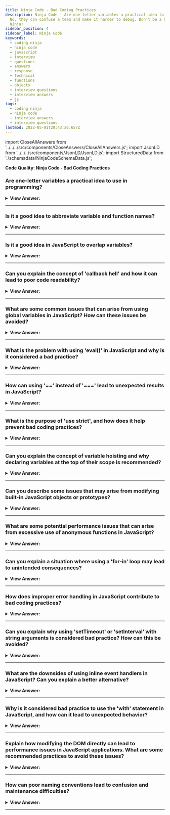 ```yaml
---
title: Ninja Code - Bad Coding Practices
description: Ninja Code - Are one-letter variables a practical idea to use in programming?
  No, they can confuse a team and make it harder to debug. Don't be a Coding
  Ninja!
sidebar_position: 4
sidebar_label: Ninja Code
keywords:
  - coding ninja
  - ninja code
  - javascript
  - interview
  - questions
  - answers
  - response
  - technical
  - functions
  - objects
  - interview questions
  - interview answers
  - js
tags:
  - coding ninja
  - ninja code
  - interview answers
  - interview questions
lastmod: 2022-05-01T20:43:26.657Z
---
```


import CloseAllAnswers from '../../../src/components/CloseAnswers/CloseAllAnswers.js';
import JsonLD from '../../../src/components/JsonLD/JsonLD.js';
import StructuredData from './schemadata/NinjaCodeSchemaData.js';

<JsonLD data={StructuredData} />

<head>
  <title>Ninja Code: Bad Coding Practices | JavaScript Frontend Phone Interview</title>
</head>

**Code Quality: Ninja Code - Bad Coding Practices**

<CloseAllAnswers />

### Are one-letter variables a practical idea to use in programming?

<details>
  <summary><strong>View Answer:</strong></summary>
  <div>
  <div><strong>Interview Response:</strong> No, they can confuse developers in a team environment and reduce code readability and maintainability in larger, more complex programs. Descriptive variable names are generally recommended.
</div><br/>
  </div>
</details>

---

### Is it a good idea to abbreviate variable and function names?

<details>
  <summary><strong>View Answer:</strong></summary>
  <div>
<<<<<<< HEAD
  <div><strong>Interview Response:</strong> No, they can confuse a developers in a team environment, reduce code readability, and make it harder to debug your code. Descriptive names are generally recommended for better code quality.
=======
  <div><strong>Interview Response:</strong> Abbreviating variable and function names can harm readability and maintainability. It's generally better to use clear, descriptive names to make your code self-explanatory and easier to understand.
>>>>>>> d699652 (update)
</div><br/>
  </div>
</details>

---

### Is it a good idea in JavaScript to overlap variables?

<details>
  <summary><strong>View Answer:</strong></summary>
  <div>
  <div><strong>Interview Response:</strong> It is not a good idea to overlap variables in JavaScript as it can cause unexpected behavior and make the code difficult to understand and maintain. Each variable should have a unique name.
</div><br />
  <div><strong className="codeExample">Code Example:</strong><br /><br />

  <div></div>

```js
let user = authenticateUser(); // Global declaration of the user

function render() {
  let user = anotherValue(); // Overlapping declaration of the user
  ...
  ...many lines...
  ...
  ... // <-- a programmer wants to work with a user here and...
  ...
}
```

  </div>
  </div>
</details>

---

### Can you explain the concept of 'callback hell' and how it can lead to poor code readability?

<details>
  <summary><strong>View Answer:</strong></summary>
  <div>
<<<<<<< HEAD
  <div><strong>Interview Response:</strong> 'Callback hell' in JavaScript refers to deeply nested callback functions, which can make code hard to read and maintain, and lead to errors and inefficiencies.
=======
  <div><strong>Interview Response:</strong> 'Callback hell' refers to nesting multiple asynchronous callbacks, leading to complex, hard-to-read code. This pyramid-like structure can make logic flow unclear and error handling difficult. Promises and async/await help mitigate this.
>>>>>>> d699652 (update)
</div><br/>
  </div>
</details>

---

### What are some common issues that can arise from using global variables in JavaScript? How can these issues be avoided?

<details>
  <summary><strong>View Answer:</strong></summary>
  <div>
<<<<<<< HEAD
  <div><strong>Interview Response:</strong> Common issues with global variables in JavaScript include naming collisions, security risks, and reduced code modularity. These issues can be avoided by using local variables, closures, and module patterns.

=======
  <div><strong>Interview Response:</strong> Global variables can cause naming conflicts, and unintended mutations, and make debugging difficult. Avoid them by using local variables, closures, or module patterns, and favoring encapsulation and information hiding.
>>>>>>> d699652 (update)
</div><br/>
  </div>
</details>

---

### What is the problem with using 'eval()' in JavaScript and why is it considered a bad practice?

<details>
  <summary><strong>View Answer:</strong></summary>
  <div>
<<<<<<< HEAD
  <div><strong>Interview Response:</strong> Using 'eval()' in JavaScript can be a security risk and reduce code performance, and can also make the code harder to debug and maintain. It is generally considered a bad practice.
=======
  <div><strong>Interview Response:</strong> Using 'eval()' can pose security risks, as it executes any JavaScript code passed to it. It also hinders performance optimizations. It's generally best to avoid 'eval()' and use safer alternatives.
>>>>>>> d699652 (update)
</div><br/>
  </div>
</details>

---

### How can using '==' instead of '===' lead to unexpected results in JavaScript?

<details>
  <summary><strong>View Answer:</strong></summary>
  <div>
<<<<<<< HEAD
  <div><strong>Interview Response:</strong> Using '==' instead of '===' in JavaScript can lead to unexpected type coercion, where different data types are compared as equal. It is recommended to use '===' for strict equality comparison.
=======
  <div><strong>Interview Response:</strong> Using '==' performs type coercion, which can lead to unexpected results due to automatic type conversion. '===' checks for strict equality, ensuring both value and type match, providing more predictable comparisons.
>>>>>>> d699652 (update)
</div><br/>
  </div>
</details>

---

### What is the purpose of 'use strict', and how does it help prevent bad coding practices?

<details>
  <summary><strong>View Answer:</strong></summary>
  <div>
<<<<<<< HEAD
  <div><strong>Interview Response:</strong> 'use strict' is a JavaScript directive that enforces stricter parsing and error handling, preventing certain bad coding practices such as implicit variable declaration, and providing a safer and more predictable environment for coding.
=======
  <div><strong>Interview Response:</strong> 'use strict' enforces stricter parsing and error handling in JavaScript, helping to prevent common coding mistakes like undeclared variables. It can make debugging easier and code more predictable.
>>>>>>> d699652 (update)
</div><br/>
  </div>
</details>

---

### Can you explain the concept of variable hoisting and why declaring variables at the top of their scope is recommended?

<details>
  <summary><strong>View Answer:</strong></summary>
  <div>
  <div><strong>Interview Response:</strong> Variable hoisting in JavaScript refers to the behavior of moving variable declarations to the top of their scope. Declaring variables at the top of their scope is recommended to avoid unexpected behavior and improve code readability.
</div><br/>
  </div>
</details>

---

### Can you describe some issues that may arise from modifying built-in JavaScript objects or prototypes?

<details>
  <summary><strong>View Answer:</strong></summary>
  <div>
<<<<<<< HEAD
  <div><strong>Interview Response:</strong> Modifying built-in JavaScript objects or prototypes can cause compatibility issues, unexpected behavior, bugs, conflicts with libraries or future JavaScript versions, and make debugging difficult.
=======
  <div><strong>Interview Response:</strong> Modifying built-in JavaScript objects or prototypes risks introducing bugs, as changes can affect all instances of the object, causing unexpected behavior. It can also lead to compatibility issues with future code or libraries.
>>>>>>> d699652 (update)
  </div>
  </div>
</details>

---

### What are some potential performance issues that can arise from excessive use of anonymous functions in JavaScript?

<details>
  <summary><strong>View Answer:</strong></summary>
  <div>
<<<<<<< HEAD
  <div><strong>Interview Response:</strong> Excessive use of anonymous functions in JavaScript can lead to increased memory consumption and reduced code performance due to the overhead of function creation and garbage collection. Reusing named functions can improve performance.
=======
  <div><strong>Interview Response:</strong> Excessive use of anonymous functions can lead to memory inefficiency, as each instance creates a new function object. It can also make debugging harder, as stack traces will not provide meaningful function names.
>>>>>>> d699652 (update)
  </div>
  </div>
</details>

---

### Can you explain a situation where using a 'for-in' loop may lead to unintended consequences?

<details>
  <summary><strong>View Answer:</strong></summary>
  <div>
<<<<<<< HEAD
  <div><strong>Interview Response:</strong> A classic pitfall with 'for-in' loop in JavaScript comes from the fact that it iterates over all enumerable properties of an object, including those in the prototype chain. This can lead to unintended consequences if the object's prototype has properties that you weren't expecting to deal with.
=======
  <div><strong>Interview Response:</strong> A 'for-in' loop in JavaScript iterates over all enumerable properties, including inherited ones, which may lead to unintended results. Use 'hasOwnProperty' check or use 'for-of' loop or 'Object.keys()' for array iteration.
>>>>>>> d699652 (update)
  </div><br />

  <div><strong className="codeExample">Code Example:</strong><br /><br />

  <div></div>

```js
Array.prototype.newProperty = "Surprise!";

let arr = [1, 2, 3];

for(let i in arr) {
    console.log(arr[i]);
}

```

<p>This code will output:</p>

```js
1
2
3
Surprise!
```

<p>This is probably not what you intended. You only wanted to loop over the elements of the array, but because 'for-in' also loops over the prototype chain, it picked up the 'newProperty' from the Array's prototype.</p>

<p>In general, 'for-in' is best used for iterating over the properties of objects, especially when you don't know ahead of time what those properties might be. For arrays, it's usually better to use a standard 'for' loop or the 'forEach' method, both of which only operate on the array's elements, not its properties.</p>

 </div>
  </div>
</details>

---

### How does improper error handling in JavaScript contribute to bad coding practices?

<details>
  <summary><strong>View Answer:</strong></summary>
  <div>
<<<<<<< HEAD
  <div><strong>Interview Response:</strong> Improper error handling in JavaScript can lead to unexpected program behavior, security vulnerabilities, and code that is difficult to debug and maintain, which contributes to bad coding practices.
=======
  <div><strong>Interview Response:</strong> Improper error handling can cause silent failures, making debugging difficult. It may also lead to unintended behavior, creating user experience issues or security vulnerabilities. Proper error handling improves code reliability and maintainability.
>>>>>>> d699652 (update)
</div><br/>
  </div>
</details>

---

### Can you explain why using 'setTimeout' or 'setInterval' with string arguments is considered bad practice? How can this be avoided?

<details>
  <summary><strong>View Answer:</strong></summary>
  <div>
<<<<<<< HEAD
  <div><strong>Interview Response:</strong> Using 'setTimeout' or 'setInterval' with string arguments is akin to using 'eval', posing security risks and performance issues. Instead, pass a function or an arrow function directly.
=======
  <div><strong>Interview Response:</strong> Using strings as arguments with 'setTimeout' or 'setInterval' in JavaScript can result in security vulnerabilities and reduced code maintainability. This can be avoided by passing function references instead.
>>>>>>> d699652 (update)
</div><br/>
  </div>
</details>

---

### What are the downsides of using inline event handlers in JavaScript? Can you explain a better alternative?

<details>
  <summary><strong>View Answer:</strong></summary>
  <div>
<<<<<<< HEAD
  <div><strong>Interview Response:</strong> Inline event handlers mix HTML with JavaScript, leading to less maintainable code and potential XSS vulnerabilities. Instead, we should use addEventListener for separation of concerns and improved security.
=======
  <div><strong>Interview Response:</strong> Inline event handlers mix HTML and JavaScript, reducing maintainability and readability. A better alternative is using the 'addEventListener' method to separate code and markup, adhering to the principle of separation of concerns.
>>>>>>> d699652 (update)
</div><br/>
  </div>
</details>

---

### Why is it considered bad practice to use the 'with' statement in JavaScript, and how can it lead to unexpected behavior?

<details>
  <summary><strong>View Answer:</strong></summary>
  <div>
<<<<<<< HEAD
  <div><strong>Interview Response:</strong> The 'with' statement in JavaScript can lead to ambiguity and unpredictability in code due to scope confusion. It's recommended to use dot notation or destructuring instead.
</div><br/>
=======
  <div><strong>Interview Response:</strong> TThe 'with' statement in JavaScript can lead to ambiguity and unpredictable results, as it changes the scope chain, potentially modifying unintended variables. Its use is generally discouraged to maintain code clarity and predictability.
</div><br/>

:::note

The ‘with’ statement is deprecated and no longer recommended, according to the MDN.

:::

>>>>>>> d699652 (update)
  </div>
</details>

---

### Explain how modifying the DOM directly can lead to performance issues in JavaScript applications. What are some recommended practices to avoid these issues?

<details>
  <summary><strong>View Answer:</strong></summary>
  <div>
<<<<<<< HEAD
  <div><strong>Interview Response:</strong> Direct DOM manipulation is slow and can cause reflows/repaints, hurting performance. Use document fragments, batch updates, or virtual DOM libraries (like React) for efficient updates.
=======
  <div><strong>Interview Response:</strong> Direct DOM manipulation is costly and can lead to performance issues. To improve performance, minimize DOM changes, use document fragments for multiple changes, or use virtual DOM-based libraries like React for efficient diffing and updating.
>>>>>>> d699652 (update)
</div><br/>
  </div>
</details>

---

### How can poor naming conventions lead to confusion and maintenance difficulties?

<details>
  <summary><strong>View Answer:</strong></summary>
  <div>
<<<<<<< HEAD
  <div><strong>Interview Response:</strong> Poor naming conventions in code can lead to confusion, reduced code readability, and maintenance difficulties, making it harder for developers to understand and modify the code. Descriptive, consistent naming is recommended.
=======
  <div><strong>Interview Response:</strong> Poor naming conventions can make code hard to understand and debug, as they don't convey the purpose or type of variables and functions. Good names improve readability, making the code self-explanatory and easier to maintain.
>>>>>>> d699652 (update)
</div><br/>
  </div>
</details>

---
